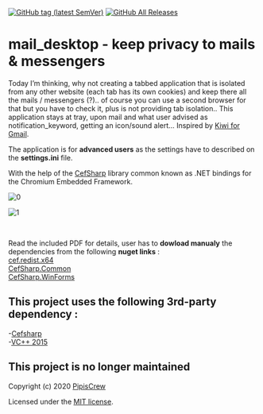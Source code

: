 [![GitHub tag (latest SemVer)](https://img.shields.io/github/tag/pipiscrew/mail_desktop.svg)](https://github.com/pipiscrew/mail_desktop/releases)
[![GitHub All Releases](https://img.shields.io/github/downloads/pipiscrew/mail_desktop/total.svg)](https://github.com/pipiscrew/mail_desktop/releases)

# mail_desktop - keep privacy to mails & messengers

Today I’m thinking, why not creating a tabbed application that is isolated from any other website (each tab has its own cookies) and keep there all the mails / messengers (?).. of course you can use a second browser for that but you have to check it, plus is not providing tab isolation.. This application stays at tray, upon mail and what user advised as notification_keyword, getting an icon/sound alert… Inspired by [Kiwi for Gmail](https://www.kiwiforgmail.com/).

The application is for **advanced users** as the settings have to described on the **settings.ini** file.

With the help of the [CefSharp](https://github.com/cefsharp/CefSharp/) library common known as .NET bindings for the Chromium Embedded Framework.

![0](https://user-images.githubusercontent.com/3852762/75326046-95c61180-5882-11ea-8bad-a8948f7a0475.jpg)

![1](https://user-images.githubusercontent.com/3852762/75325763-0de00780-5882-11ea-9b22-a838b99f5b98.png)

<br>

Read the included PDF for details, user has to **dowload manualy** the dependencies from the following **nuget links** : <br>
[cef.redist.x64](https://www.nuget.org/packages/cef.redist.x64/79.1.36)<br> 
[CefSharp.Common](https://www.nuget.org/packages/CefSharp.Common/79.1.360)<br> 
[CefSharp.WinForms](https://www.nuget.org/packages/CefSharp.WinForms/79.1.360)<br> 


## This project uses the following 3rd-party dependency :<br>
-[Cefsharp](https://github.com/cefsharp/CefSharp)<br>
-[VC++ 2015](https://www.microsoft.com/en-us/download/details.aspx?id=52685)
<br>
## This project is no longer maintained
Copyright (c) 2020 [PipisCrew](http://pipiscrew.com)

Licensed under the [MIT license](http://www.opensource.org/licenses/mit-license.php).
